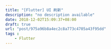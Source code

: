 ```yaml
---
title: "[Flutter] UI 刷新"
description: "no description available"
date: 2018-12-02T15:09:37+08:00
draft: true
url: "post/975a96b8a4ec2c8a773c4705a43f95dd"
tags : 
    - Flutter
---
```



<!--more-->
